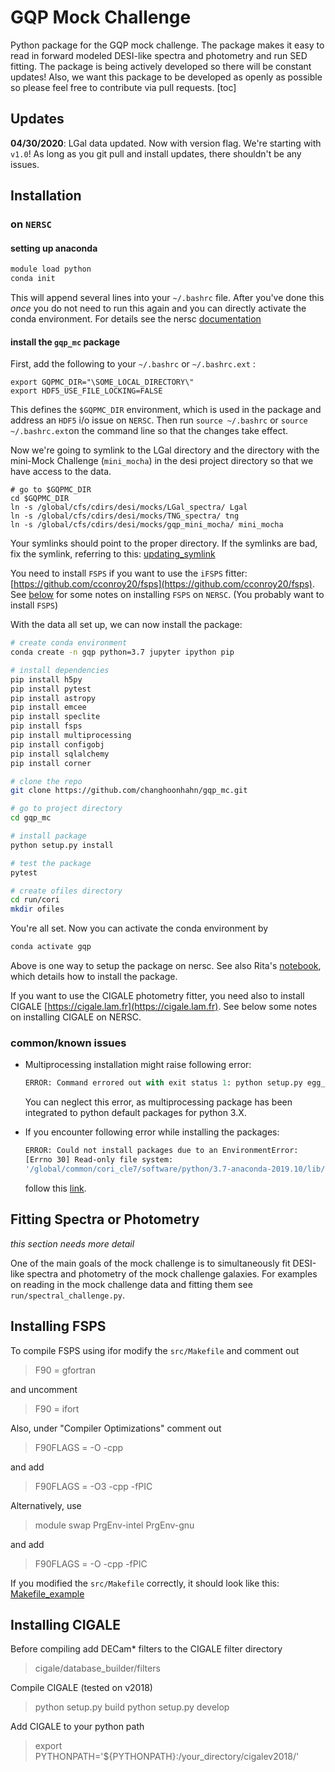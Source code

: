 # GQP Mock Challenge 

Python package for the GQP mock challenge. The package makes it easy to read in forward modeled DESI-like spectra and photometry and run SED fitting. The package is being actively developed so there will be constant updates! Also, we want this package to be developed as openly as possible so please feel free to contribute via pull requests. 
[toc]

## Updates
**04/30/2020**: LGal data updated. Now with version flag. We're starting with `v1.0`! As long as you git pull and install updates, there shouldn't be any issues. 

## Installation

### on `NERSC`
#### setting up anaconda

```bash
module load python
conda init
```

This will append several lines into your `~/.bashrc` file. After you've done this *once* you do not need to run this again and you can directly activate the conda environment. For details see the nersc [documentation](https://docs.nersc.gov/programming/high-level-environments/python/#using-conda-activate)


#### install the `gqp_mc` package
First, add the following to your `~/.bashrc` or `~/.bashrc.ext` : 

```
export GQPMC_DIR="\SOME_LOCAL_DIRECTORY\" 
export HDF5_USE_FILE_LOCKING=FALSE
```
This defines the `$GQPMC_DIR` environment, which is used in the package and address an `HDF5` i/o issue on `NERSC`. Then run `source ~/.bashrc` or `source ~/.bashrc.ext`on the command line so that the changes take effect. 

Now we're going to symlink to the LGal directory and the directory with the mini-Mock Challenge (`mini_mocha`) in the desi project directory so that we have access to the data.

```
# go to $GQPMC_DIR
cd $GQPMC_DIR
ln -s /global/cfs/cdirs/desi/mocks/LGal_spectra/ Lgal
ln -s /global/cfs/cdirs/desi/mocks/TNG_spectra/ tng 
ln -s /global/cfs/cdirs/desi/mocks/gqp_mini_mocha/ mini_mocha 
```

Your symlinks should point to the proper directory. If the symlinks are bad, fix the symlink, referring to this:
[updating_symlink](https://github.com/kgb0255/GQPMC_v2_JAMES/blob/6da67f918cfadfb17eaa163ddfb25e63dc9b3c53/Documentation/NERSC_Installation/outdated_symlink.md)

You need to install `FSPS` if you want to use the `iFSPS` fitter: [https://github.com/cconroy20/fsps](https://github.com/cconroy20/fsps). See [below](#installing-fsps) for some notes on installing `FSPS` on `NERSC`. (You probably want to install `FSPS`)

With the data all set up, we can now install the package: 
```bash 
# create conda environment 
conda create -n gqp python=3.7 jupyter ipython pip

# install dependencies
pip install h5py 
pip install pytest 
pip install astropy 
pip install emcee 
pip install speclite 
pip install fsps
pip install multiprocessing
pip install configobj
pip install sqlalchemy
pip install corner

# clone the repo 
git clone https://github.com/changhoonhahn/gqp_mc.git 

# go to project directory
cd gqp_mc 

# install package
python setup.py install

# test the package
pytest 

# create ofiles directory
cd run/cori
mkdir ofiles
```

You're all set. Now you can activate the conda environment by 

```python
conda activate gqp
```
Above is one way to setup the package on nersc. See also Rita's [notebook](https://github.com/ritatojeiro/desi_gqp/blob/master/nb/start_example.ipynb), which details how to install the package. 

If you want to use the CIGALE photometry fitter, you need also to install CIGALE [https://cigale.lam.fr](https://cigale.lam.fr). See below some notes on installing CIGALE on NERSC.

### common/known issues

- Multiprocessing installation might raise following error:
	```python
  ERROR: Command errored out with exit status 1: python setup.py egg_info Check the logs for full command output.
  ```

  You can neglect this error, as multiprocessing package has been integrated to python default packages for python 3.X.

- If you encounter following error while installing the packages:

  ```bash
  ERROR: Could not install packages due to an EnvironmentError:
  [Errno 30] Read-only file system: 
  '/global/common/cori_cle7/software/python/3.7-anaconda-2019.10/lib/python3.7/site-packages/...'
  ```

  follow this [link](https://github.com/kgb0255/GQPMC_v2_JAMES/blob/f5e9ec3064c91775e09679a92a67a19ffb80d1c3/Documentation/NERSC_Installation/pacakge_error.md).


## Fitting Spectra or Photometry

*this section needs more detail*

One of the main goals of the mock challenge is to simultaneously fit DESI-like spectra and photometry of the mock challenge galaxies. For examples on reading in the mock challenge data and fitting them see `run/spectral_challenge.py`. 

## Installing FSPS 
To compile FSPS using ifor modify the `src/Makefile` and comment out 
> F90 = gfortran

and uncomment

> F90 = ifort 

Also, under "Compiler Optimizations" comment out 

> F90FLAGS = -O -cpp 

and add  

> F90FLAGS = -O3 -cpp -fPIC

Alternatively, use

> module swap PrgEnv-intel PrgEnv-gnu

and add

> F90FLAGS = -O -cpp -fPIC


If you modified the `src/Makefile` correctly, it should look like this: [Makefile_example](https://github.com/kgb0255/GQPMC_v2_JAMES/blob/6da67f918cfadfb17eaa163ddfb25e63dc9b3c53/Documentation/NERSC_Installation/Makefile)

## Installing CIGALE

Before compiling add DECam* filters to the CIGALE filter directory 

> cigale/database_builder/filters

Compile CIGALE (tested on v2018)

> python setup.py build
> python setup.py develop

Add CIGALE to your python path

> export PYTHONPATH='${PYTHONPATH}:/your_directory/cigalev2018/'
